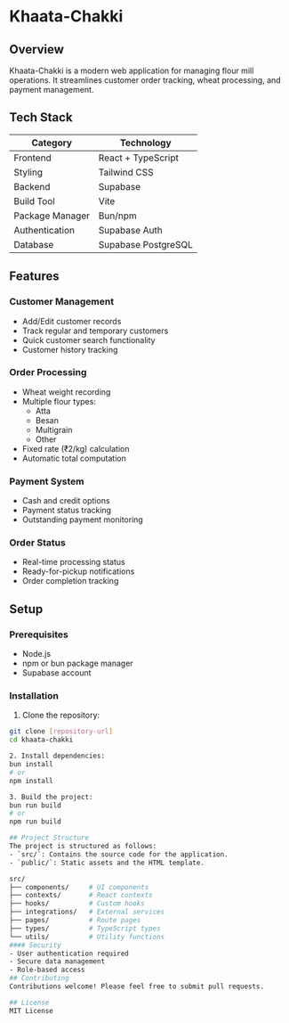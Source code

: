 # Khaata-Chakki

## Overview
Khaata-Chakki is a modern web application for managing flour mill operations. It streamlines customer order tracking, wheat processing, and payment management.

## Tech Stack

| Category | Technology |
|----------|------------|
| Frontend | React + TypeScript |
| Styling | Tailwind CSS |
| Backend | Supabase |
| Build Tool | Vite |
| Package Manager | Bun/npm |
| Authentication | Supabase Auth |
| Database | Supabase PostgreSQL |

## Features

### Customer Management
- Add/Edit customer records
- Track regular and temporary customers
- Quick customer search functionality
- Customer history tracking

### Order Processing
- Wheat weight recording
- Multiple flour types:
  - Atta
  - Besan
  - Multigrain
  - Other
- Fixed rate (₹2/kg) calculation
- Automatic total computation

### Payment System
- Cash and credit options
- Payment status tracking
- Outstanding payment monitoring

### Order Status
- Real-time processing status
- Ready-for-pickup notifications
- Order completion tracking

## Setup

### Prerequisites
- Node.js
- npm or bun package manager
- Supabase account

### Installation

1. Clone the repository:
```bash
git clone [repository-url]
cd khaata-chakki

2. Install dependencies:
bun install
# or
npm install

3. Build the project:
bun run build
# or
npm run build

## Project Structure
The project is structured as follows:
- `src/`: Contains the source code for the application.
- `public/`: Static assets and the HTML template.

src/
├── components/     # UI components
├── contexts/       # React contexts
├── hooks/          # Custom hooks
├── integrations/   # External services
├── pages/          # Route pages
├── types/          # TypeScript types
└── utils/          # Utility functions
#### Security
- User authentication required
- Secure data management
- Role-based access
## Contributing
Contributions welcome! Please feel free to submit pull requests.

## License
MIT License
